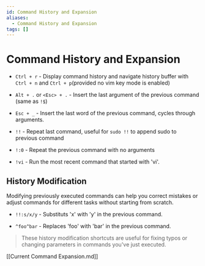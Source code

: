 ```yaml
---
id: Command History and Expansion
aliases:
  - Command History and Expansion
tags: []
---
```


# Command History and Expansion

- `Ctrl + r` - Display command history and navigate history buffer with  
  `Ctrl + n` and `Ctrl + p`(provided no vim key mode is enabled)

- `Alt + .` or `<Esc> + .` - Insert the last argument of the previous command
  (same as `!$`)

- `Esc + _` - Insert the last word of the previous command, cycles through
  arguments.

- `!!` - Repeat last command, useful for `sudo !!` to append sudo to previous command

- `!:0` - Repeat the previous command with no arguments

- `!vi` - Run the most recent command that started with 'vi'.

## History Modification

Modifying previously executed commands can help you correct mistakes or adjust
commands for different tasks without starting from scratch.

- `!!:s/x/y` - Substituts 'x' with 'y' in the previous command.

- `^foo^bar` - Replaces 'foo' with 'bar' in the previous command.

> These history modification shortcuts are useful for fixing typos or changing
parameters in commands you've just executed.

[[Current Command Expansion.md]]
